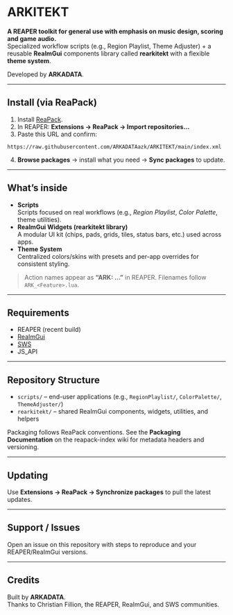 # ARKITEKT

**A REAPER toolkit for general use with emphasis on music design, scoring and game audio.**  
Specialized workflow scripts (e.g., Region Playlist, Theme Adjuster) + a reusable **ReaImGui** components library called **rearkitekt** with a flexible **theme system**.

Developed by **ARKADATA**.

---

## Install (via ReaPack)

1. Install [ReaPack](https://reapack.com/).  
2. In REAPER: **Extensions → ReaPack → Import repositories…**  
3. Paste this URL and confirm:

```
https://raw.githubusercontent.com/ARKADATAazk/ARKITEKT/main/index.xml
```

4. **Browse packages** → install what you need → **Sync packages** to update.

---

## What’s inside

- **Scripts**  
  Scripts focused on real workflows (e.g., *Region Playlist*, *Color Palette*, theme utilities).
- **ReaImGui Widgets (rearkitekt library)**  
  A modular UI kit (chips, pads, grids, tiles, status bars, etc.) used across apps.
- **Theme System**  
  Centralized colors/skins with presets and per-app overrides for consistent styling.

> Action names appear as **“ARK: …”** in REAPER. Filenames follow `ARK_<Feature>.lua`.

---

## Requirements

- REAPER (recent build)  
- [ReaImGui](https://forum.cockos.com/showthread.php?t=241418)  
- [SWS](https://www.sws-extension.org/)
- JS_API

---

## Repository Structure

- `scripts/` – end-user applications (e.g., `RegionPlaylist/`, `ColorPalette/`, `ThemeAdjuster/`)  
- `rearkitekt/` – shared ReaImGui components, widgets, utilities, and helpers  


Packaging follows ReaPack conventions. See the **Packaging Documentation** on the reapack-index wiki for metadata headers and versioning.

---

## Updating

Use **Extensions → ReaPack → Synchronize packages** to pull the latest updates.

---

## Support / Issues

Open an issue on this repository with steps to reproduce and your REAPER/ReaImGui versions.

---

## Credits

Built by **ARKADATA**.  
Thanks to Christian Fillion, the REAPER, ReaImGui, and SWS communities.
